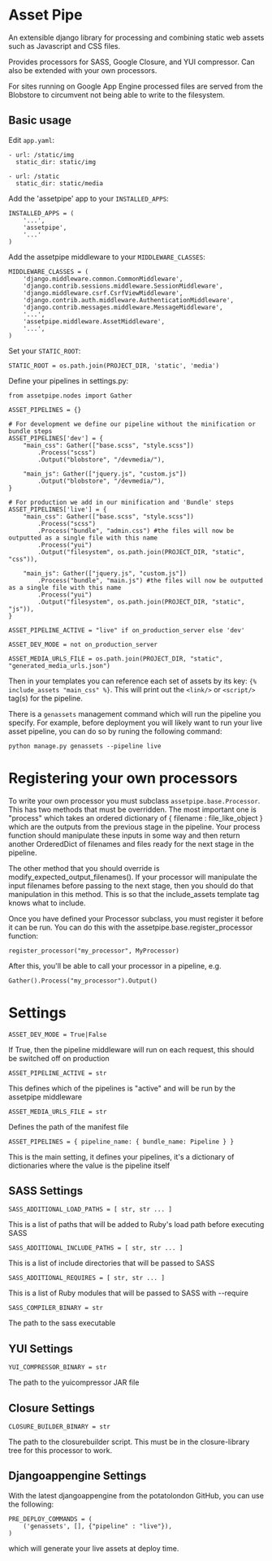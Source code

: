 # Asset Pipe

An extensible django library for processing and combining static web assets such as Javascript and CSS files.

Provides processors for SASS, Google Closure, and YUI compressor.  Can also be extended with your own processors.

For sites running on Google App Engine processed files are served from the Blobstore to circumvent not being able to write to the filesystem.

## Basic usage

Edit `app.yaml`:

```
- url: /static/img
  static_dir: static/img

- url: /static
  static_dir: static/media
```

Add the 'assetpipe' app to your `INSTALLED_APPS`:

```
INSTALLED_APPS = (
	'...',
    'assetpipe',
    '...'
)
```

Add the assetpipe middleware to your `MIDDLEWARE_CLASSES`:

```
MIDDLEWARE_CLASSES = (
    'django.middleware.common.CommonMiddleware',
    'django.contrib.sessions.middleware.SessionMiddleware',
    'django.middleware.csrf.CsrfViewMiddleware',
    'django.contrib.auth.middleware.AuthenticationMiddleware',
    'django.contrib.messages.middleware.MessageMiddleware',
    '...',
    'assetpipe.middleware.AssetMiddleware',
    '...',
)
```

Set your `STATIC_ROOT`:

```
STATIC_ROOT = os.path.join(PROJECT_DIR, 'static', 'media')
```


Define your pipelines in settings.py:

```
from assetpipe.nodes import Gather

ASSET_PIPELINES = {}

# For development we define our pipeline without the minification or bundle steps
ASSET_PIPELINES['dev'] = {
	"main_css": Gather(["base.scss", "style.scss"])
		.Process("scss")
		.Output("blobstore", "/devmedia/"),

	"main_js": Gather(["jquery.js", "custom.js"])
		.Output("blobstore", "/devmedia/"),
}

# For production we add in our minification and 'Bundle' steps
ASSET_PIPELINES['live'] = {
	"main_css": Gather(["base.scss", "style.scss"])
		.Process("scss")
		.Process("bundle", "admin.css") #the files will now be outputted as a single file with this name
		.Process("yui")
		.Output("filesystem", os.path.join(PROJECT_DIR, "static", "css")),

	"main_js": Gather(["jquery.js", "custom.js"])
		.Process("bundle", "main.js") #the files will now be outputted as a single file with this name
		.Process("yui")
		.Output("filesystem", os.path.join(PROJECT_DIR, "static", "js")),
}

ASSET_PIPELINE_ACTIVE = "live" if on_production_server else 'dev'

ASSET_DEV_MODE = not on_production_server

ASSET_MEDIA_URLS_FILE = os.path.join(PROJECT_DIR, "static", "generated_media_urls.json")

```

Then in your templates you can reference each set of assets by its key: `{% include_assets "main_css" %}`.  This will print out the `<link/>` or `<script/>` tag(s) for the pipeline.

There is a `genassets` management command which will run the pipeline you specify. For example, before deployment you will likely want to run your live asset pipeline, you can do so by
runing the following command:

`python manage.py genassets --pipeline live`

# Registering your own processors

To write your own processor you must subclass `assetpipe.base.Processor`. This has two methods that must be overridden. The most important one is "process" which takes an ordered dictionary of
{ filename : file_like_object } which are the outputs from the previous stage in the pipeline. Your process function should manipulate these inputs in some way and then return another OrderedDict
of filenames and files ready for the next stage in the pipeline.

The other method that you should override is modify_expected_output_filenames(). If your processor will manipulate the input filenames before passing to the next stage, then you should do that
manipulation in this method. This is so that the include_assets template tag knows what to include.

Once you have defined your Processor subclass, you must register it before it can be run. You can do this with the assetpipe.base.register_processor function:

    register_processor("my_processor", MyProcessor)

After this, you'll be able to call your processor in a pipeline, e.g.

    Gather().Process("my_processor").Output()


# Settings

    ASSET_DEV_MODE = True|False

If True, then the pipeline middleware will run on each request, this should be switched off on production

    ASSET_PIPELINE_ACTIVE = str

This defines which of the pipelines is "active" and will be run by the assetpipe middleware

    ASSET_MEDIA_URLS_FILE = str
    
Defines the path of the manifest file

    ASSET_PIPELINES = { pipeline_name: { bundle_name: Pipeline } }

This is the main setting, it defines your pipelines, it's a dictionary of dictionaries where the
value is the pipeline itself

## SASS Settings

    SASS_ADDITIONAL_LOAD_PATHS = [ str, str ... ]

This is a list of paths that will be added to Ruby's load path before executing SASS

    SASS_ADDITIONAL_INCLUDE_PATHS = [ str, str ... ]

This is a list of include directories that will be passed to SASS

    SASS_ADDITIONAL_REQUIRES = [ str, str ... ]

This is a list of Ruby modules that will be passed to SASS with --require

    SASS_COMPILER_BINARY = str

The path to the sass executable

## YUI Settings

    YUI_COMPRESSOR_BINARY = str

The path to the yuicompressor JAR file

## Closure Settings

    CLOSURE_BUILDER_BINARY = str

The path to the closurebuilder script. This must be in the closure-library tree for this processor to work.

## Djangoappengine Settings

With the latest djangoappengine from the potatolondon GitHub, you can use the following:

    PRE_DEPLOY_COMMANDS = (
        ('genassets', [], {"pipeline" : "live"}),
    )

which will generate your live assets at deploy time.
